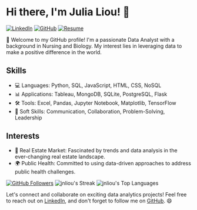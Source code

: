 # Hi there, I'm Julia Liou! 👋

[![LinkedIn](https://img.shields.io/badge/LinkedIn-Connect-blue)](https://www.linkedin.com/in/julia-liou/)
[![GitHub](https://img.shields.io/badge/GitHub-Follow-green)](https://github.com/jnliou)
[![Resume](https://img.shields.io/badge/Resume-View-purple)](https://github.com/jnliou/jnliou/blob/main/CV/Julia%20Liou%C2%A0%20-%20Resume%20-%20Data%20Analytics%202023.pdf)

🚀 Welcome to my GitHub profile! I'm a passionate Data Analyst with a background in Nursing and Biology. My interest lies in leveraging data to make a positive difference in the world.

## Skills
- 💻 Languages: Python, SQL, JavaScript, HTML, CSS, NoSQL
- 📊 Applications: Tableau, MongoDB, SQLite, PostgreSQL, Flask
- 🛠️ Tools: Excel, Pandas, Jupyter Notebook, Matplotlib, TensorFlow
- 🧠 Soft Skills: Communication, Collaboration, Problem-Solving, Leadership

## Interests
- 🏡 Real Estate Market: Fascinated by trends and data analysis in the ever-changing real estate landscape.
- 🌍 Public Health: Committed to using data-driven approaches to address public health challenges.

[![GitHub Followers](https://img.shields.io/github/followers/YourGitHubUsername?style=social)](https://github.com/jnliou)
![jnliou's Streak](https://github-readme-streak-stats.herokuapp.com/?user=jnliou&theme=cobalt&hide_border=false)
![jnliou's Top Languages](https://github-readme-stats.vercel.app/api/top-langs/?username=jnliou&theme=cobalt&show_icons=true&hide_border=false&layout=compact)


Let's connect and collaborate on exciting data analytics projects! Feel free to reach out on [LinkedIn](https://www.linkedin.com/in/julia-liou/), and don't forget to follow me on [GitHub](https://github.com/jnliou). 😄

